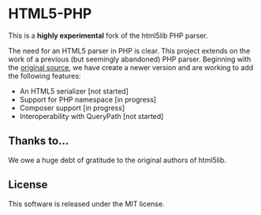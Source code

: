# HTML5-PHP

This is a **highly experimental** fork of the html5lib PHP parser.

The need for an HTML5 parser in PHP is clear. This project extends on
the work of a previous (but seemingly abandoned) PHP parser. Beginning
with the [original source](https://code.google.com/p/html5lib/source/checkout), we have
create a newer version and are working to add the following features:

- An HTML5 serializer [not started]
- Support for PHP namespace [in progress]
- Composer support [in progress]
- Interoperability with QueryPath [not started]

## Thanks to...

We owe a huge debt of gratitude to the original authors of html5lib.

## License

This software is released under the MIT license.
